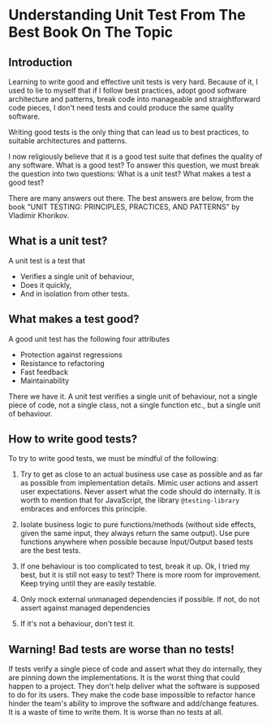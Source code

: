 # Understanding Unit Test From The Best Book On The Topic

## Introduction

Learning to write good and effective unit tests is very hard. Because of it, I used to lie to myself that if I follow best practices, adopt good software architecture and patterns, break code into manageable and straightforward code pieces, I don't need tests and could produce the same quality software. 

Writing good tests is the only thing that can lead us to best practices, to suitable architectures and patterns.

I now religiously believe that it is a good test suite that defines the quality of any software. What is a good test? To answer this question, we must break the question into two questions: What is a unit test? What makes a test a good test?

There are many answers out there. The best answers are below, from the book "UNIT TESTING: PRINCIPLES, PRACTICES, AND PATTERNS" by Vladimir Khorikov.

## What is a unit test?

A unit test is a test that
* Verifies a single unit of behaviour,
* Does it quickly,
* And in isolation from other tests.

## What makes a test good?

A good unit test has the following four attributes
* Protection against regressions
* Resistance to refactoring
* Fast feedback
* Maintainability

There we have it. A unit test verifies a single unit of behaviour, not a single piece of code, not a single class, not a single function etc., but a single unit of behaviour.

## How to write good tests?
To try to write good tests, we must be mindful of the following:

1. Try to get as close to an actual business use case as possible and as far as possible from implementation details. Mimic user actions and assert user expectations. Never assert what the code should do internally. It is worth to mention that for JavaScript, the library `@testing-library` embraces and enforces this principle.

2. Isolate business logic to pure functions/methods (without side effects, given the same input, they always return the same output). Use pure functions anywhere when possible because Input/Output based tests are the best tests.

3. If one behaviour is too complicated to test, break it up. Ok, I tried my best, but it is still not easy to test? There is more room for improvement. Keep trying until they are easily testable.

4. Only mock external unmanaged dependencies if possible. If not, do not assert against managed dependencies

5. If it's not a behaviour, don't test it.

## Warning! Bad tests are worse than no tests!

If tests verify a single piece of code and assert what they do internally, they are pinning down the implementations. It is the worst thing that could happen to a project. They don't help deliver what the software is supposed to do for its users. They make the code base impossible to refactor hance hinder the team's ability to improve the software and add/change features. It is a waste of time to write them. It is worse than no tests at all.